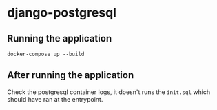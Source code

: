 # django-postgresql

## Running the application

```docker
docker-compose up --build
```

## After running the application

Check the postgresql container logs, it doesn't runs the `init.sql` which should have ran at the entrypoint.
